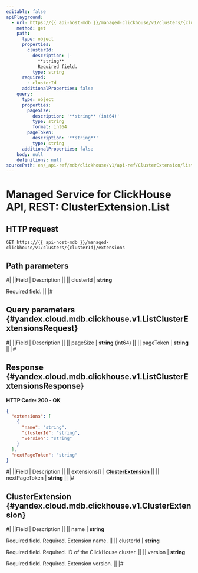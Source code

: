 ```yaml
---
editable: false
apiPlayground:
  - url: https://{{ api-host-mdb }}/managed-clickhouse/v1/clusters/{clusterId}/extensions
    method: get
    path:
      type: object
      properties:
        clusterId:
          description: |-
            **string**
            Required field. 
          type: string
      required:
        - clusterId
      additionalProperties: false
    query:
      type: object
      properties:
        pageSize:
          description: '**string** (int64)'
          type: string
          format: int64
        pageToken:
          description: '**string**'
          type: string
      additionalProperties: false
    body: null
    definitions: null
sourcePath: en/_api-ref/mdb/clickhouse/v1/api-ref/ClusterExtension/list.md
---
```


# Managed Service for ClickHouse API, REST: ClusterExtension.List

## HTTP request

```
GET https://{{ api-host-mdb }}/managed-clickhouse/v1/clusters/{clusterId}/extensions
```

## Path parameters

#|
||Field | Description ||
|| clusterId | **string**

Required field.  ||
|#

## Query parameters {#yandex.cloud.mdb.clickhouse.v1.ListClusterExtensionsRequest}

#|
||Field | Description ||
|| pageSize | **string** (int64) ||
|| pageToken | **string** ||
|#

## Response {#yandex.cloud.mdb.clickhouse.v1.ListClusterExtensionsResponse}

**HTTP Code: 200 - OK**

```json
{
  "extensions": [
    {
      "name": "string",
      "clusterId": "string",
      "version": "string"
    }
  ],
  "nextPageToken": "string"
}
```

#|
||Field | Description ||
|| extensions[] | **[ClusterExtension](#yandex.cloud.mdb.clickhouse.v1.ClusterExtension)** ||
|| nextPageToken | **string** ||
|#

## ClusterExtension {#yandex.cloud.mdb.clickhouse.v1.ClusterExtension}

#|
||Field | Description ||
|| name | **string**

Required field. Required. Extension name. ||
|| clusterId | **string**

Required field. Required. ID of the ClickHouse cluster. ||
|| version | **string**

Required field. Required. Extension version. ||
|#